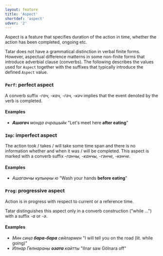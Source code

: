 ```yaml
---
layout: feature
title: 'Aspect'
shortdef: 'aspect'
udver: '2'
---
```


Aspect is a feature that specifies duration of the action in time, whether the action has been completed, ongoing etc.

Tatar does not have a grammatical distinction in verbal finite forms.
However, aspectual difference matterns in some non-finite forms that introduce adverbial clause (converbs).
The following describes the values used for `Aspect` together with the suffixes that typically introduce the defined `Aspect` value.

### <a name="Perf">`Perf`</a>: perfect aspect

A converb suffix _-гач, -кач, -гәч, -кәч_ implies that the event denoted by the verb is completed.

#### Examples

* _<b>Ашагач</b> монда очрашыйк_ "Let's meet here <b>after eating</b>"

### <a name="Imp">`Imp`</a>: imperfect aspect

The action took / takes / will take some time span and there is no
information whether and when it was / will be completed.
This aspect is marked with a converb suffix _-ганчы, -канчы, -гәнче, -кәнче_.

#### Examples

* _Ашаганчы кулыңны ю_ "Wash your hands <b>before eating</b>"

### <a name="Prog">`Prog`</a>: progressive aspect

Action is in progress with respect to current or a reference time.

Tatar distinguishes this aspect only in a converb construction ("while ...") with a suffix _-а_ or _-ә_.

#### Examples

* _Мин сиңа <b>бара-бара</b> сөйләрмен_ "I will tell you on the road (lit. while going)"
* _Илнар Гөлнараны <b>озата</b> кайтты_ "Ilnar saw Gölnara off"